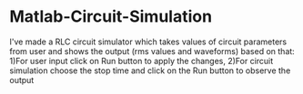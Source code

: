 # Matlab-Circuit-Simulation
I've made a RLC circuit simulator which takes values of circuit parameters from user and shows the output (rms values and waveforms) based on that: 
1)For user input click on Run button to apply the changes,
2)For circuit simulation choose the stop time and click on the Run button to observe the output
